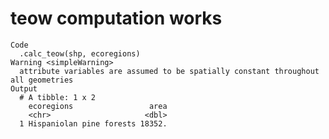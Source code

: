 # teow computation works

    Code
      .calc_teow(shp, ecoregions)
    Warning <simpleWarning>
      attribute variables are assumed to be spatially constant throughout all geometries
    Output
      # A tibble: 1 x 2
        ecoregions                 area
        <chr>                     <dbl>
      1 Hispaniolan pine forests 18352.

